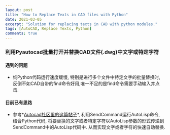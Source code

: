 ```yaml
---
layout: post
title: "How to Replace Texts in CAD files with Python"
date: 2021-03-05
excerpt: "Solution for replacing texts in CAD with python modules."
tags: [AutoCAD, Replace Texts, Python]
comments: true
---
```


### 利用Pyautocad批量打开并替换CAD文件(.dwg)中文字或特定字符
#### 遇到的问题
- 纯Python代码运行速度缓慢, 特别是进行多个文件中特定文字的批量替换时, 反倒不如CAD自带的find命令好用,唯一不足的是find命令需要手动输入并点击.

#### 目前已有思路
- 参考*[Autocad社区里的这篇帖子](https://forums.autodesk.com/t5/visual-lisp-autolisp-and-general/how-to-interface-with-autocad-from-python/td-p/9760099)*, 利用SendCommand运行AutoLisp命令, 结合Python代码, 将要替换的文字或者特定字符以AutoLisp参数的形式传递到SendCommand中的AutoLisp代码中. 从而实现文字或者字符的快速自动替换. 

